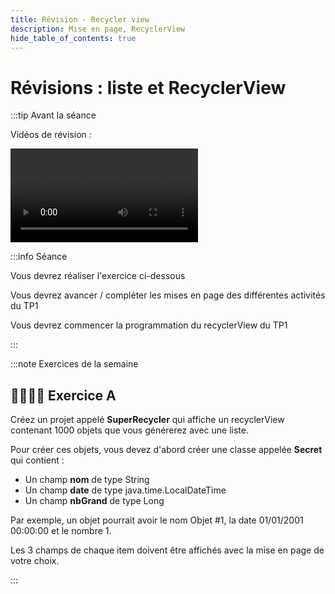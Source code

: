 ```yaml
---
title: Révision - Recycler view
description: Mise en page, RecyclerView
hide_table_of_contents: true
---
```


# Révisions : liste et RecyclerView

<Row>

<Column>

:::tip Avant la séance

Vidéos de révision :

<Video url="https://www.youtube.com/watch?v=nkGseYC3QAw" />

**[Code après la vidéo 1](https://github.com/departement-info-cem/4N6-Mobile/tree/main/code/RecyclerView/01-Depart)**

<Video url="https://www.youtube.com/watch?v=gtHix80YUx0" />

**[Code après la vidéo 2](https://github.com/departement-info-cem/4N6-Mobile/tree/main/code/RecyclerView/02-Deboguage)**

:::

</Column>

<Column>

:::info Séance

Vous devrez réaliser l'exercice ci-dessous

Vous devrez avancer / compléter les mises en page des différentes activités du TP1

Vous devrez commencer la programmation du recyclerView du TP1

:::

</Column>

</Row>

:::note Exercices de la semaine

## 🧑‍🎓🧑‍🎓 Exercice A

Créez un projet appelé **SuperRecycler** qui affiche un recyclerView contenant 1000 objets que vous générerez avec une liste.

Pour créer ces objets, vous devez d'abord créer une classe appelée **Secret** qui contient :

- Un champ **nom** de type String
- Un champ **date** de type java.time.LocalDateTime
- Un champ **nbGrand** de type Long

Par exemple, un objet pourrait avoir le nom Objet #1, la date 01/01/2001 00:00:00 et le nombre 1.

Les 3 champs de chaque item doivent être affichés avec la mise en page de votre choix.

:::
